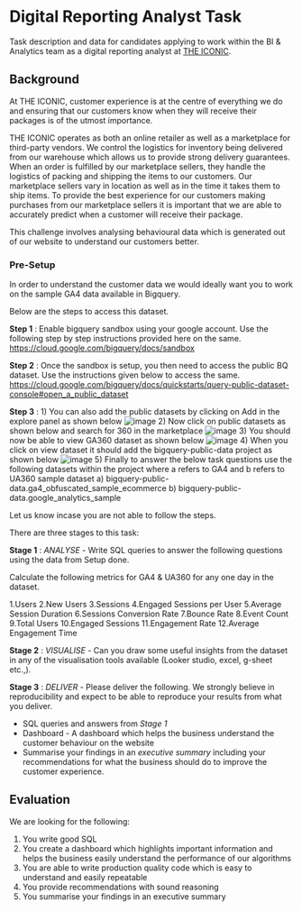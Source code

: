 # Digital Reporting Analyst Task

Task description and data for candidates applying to work within the BI & Analytics team as a digital reporting analyst at [THE ICONIC](https://www.theiconic.com.au).

## Background

At THE ICONIC, customer experience is at the centre of everything we do and ensuring that our customers know when they will receive their packages is of the utmost importance.

THE ICONIC operates as both an online retailer as well as a marketplace for third-party vendors. 
We control the logistics for inventory being delivered from our warehouse which allows us to provide strong delivery guarantees. 
When an order is fulfilled by our marketplace sellers, they handle the logistics of packing and shipping the items to our customers. 
Our marketplace sellers vary in location as well as in the time it takes them to ship items. 
To provide the best experience for our customers making purchases from our marketplace sellers it is important that we are able to accurately predict when a customer will receive their package.

This challenge involves analysing behavioural data which is generated out of our website to understand our customers better.

### Pre-Setup

In order to understand the customer data we would ideally want you to work on the sample GA4 data available in Bigquery.

Below are the steps to access this dataset.

**Step 1** : Enable bigquery sandbox using your google account. Use the following step by step instructions provided here on the same.
https://cloud.google.com/bigquery/docs/sandbox

**Step 2** : Once the sandbox is setup, you then need to access the public BQ dataset. Use the instructions given below to access the same.
https://cloud.google.com/bigquery/docs/quickstarts/query-public-dataset-console#open_a_public_dataset

**Step 3** : 1) You can also add the public datasets by clicking on Add in the explore panel as shown below
![image](https://github.com/theiconic/technical-challenges/assets/35489107/13a7a687-108a-4294-a990-672106a74b39)
             2) Now click on public datasets as shown below and search for 360 in the marketplace
![image](https://github.com/theiconic/technical-challenges/assets/35489107/1c619e51-88ef-416d-86de-bac66caea0f6)
             3) You should now be able to view GA360 dataset as shown below
![image](https://github.com/theiconic/technical-challenges/assets/35489107/988fd52f-f7f7-44cf-80f1-d126dcb4bf09)
             4) When you click on view dataset it should add the bigquery-public-data project as shown below
![image](https://github.com/theiconic/technical-challenges/assets/35489107/790356cd-3dda-478f-8aa5-42cea5a8a8c7)
             5) Finally to answer the below task questions use the following datasets within the project where a refers to GA4 and b refers to UA360 sample dataset
                  a) bigquery-public-data.ga4_obfuscated_sample_ecommerce
                  b) bigquery-public-data.google_analytics_sample
        

Let us know incase you are not able to follow the steps.

There are three stages to this task:

**Stage 1** : *ANALYSE* - Write SQL queries to answer the following questions using the data from Setup done.

Calculate the following metrics for GA4 & UA360 for any one day in the dataset.

  1.Users
  2.New Users
  3.Sessions
  4.Engaged Sessions per User
  5.Average Session Duration
  6.Sessions Conversion Rate
  7.Bounce Rate
  8.Event Count
  9.Total Users
  10.Engaged Sessions
  11.Engagement Rate
  12.Average Engagement Time

**Stage 2** : *VISUALISE* - Can you draw some useful insights from the dataset in any of the visualisation tools available (Looker studio, excel, g-sheet etc.,).

**Stage 3** : *DELIVER* - Please deliver the following. We strongly believe in reproducibility and expect to be able to reproduce your results from what you deliver.

- SQL queries and answers from *Stage 1*
- Dashboard - A dashboard which helps the business understand the customer behaviour on the website
- Summarise your findings in an *executive summary* including your recommendations for what the business should do to improve the customer experience.

## Evaluation

We are looking for the following:

1. You write good SQL
2. You create a dashboard which highlights important information and helps the business easily understand the performance of our algorithms
3. You are able to write production quality code which is easy to understand and easily repeatable
4. You provide recommendations with sound reasoning
5. You summarise your findings in an executive summary

